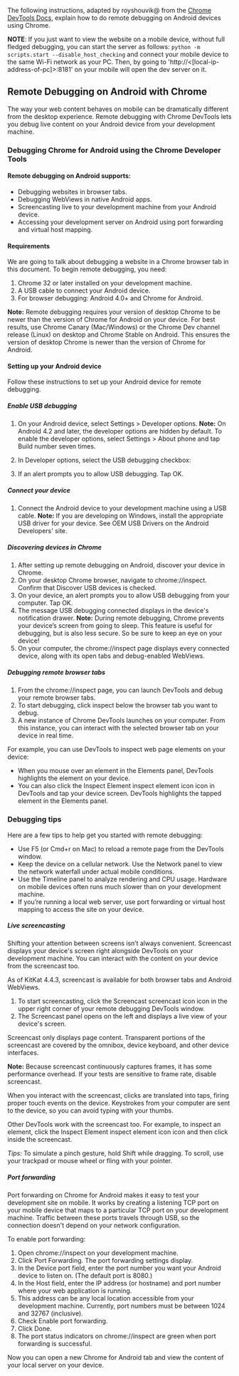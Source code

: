 The following instructions, adapted by royshouvik@ from the [Chrome DevTools Docs](https://developer.chrome.com/devtools/docs/remote-debugging), explain how to do remote debugging on Android devices using Chrome.

**NOTE**: If you just want to view the website on a mobile device, without full fledged debugging, you can start the server as follows: `python -m scripts.start --disable_host_checking` and connect your mobile device to the same Wi-Fi network as your PC. Then, by going to 'http://<[local-ip-address-of-pc]>:8181' on your mobile will open the dev server on it.

## Remote Debugging on Android with Chrome

The way your web content behaves on mobile can be dramatically different from the desktop experience. Remote debugging with Chrome DevTools lets you debug live content on your Android device from your development machine.

### Debugging Chrome for Android using the Chrome Developer Tools

#### Remote debugging on Android supports:

- Debugging websites in browser tabs.
- Debugging WebViews in native Android apps.
- Screencasting live to your development machine from your Android device.
- Accessing your development server on Android using port forwarding and virtual host mapping.

#### Requirements
We are going to talk about debugging a website in a Chrome browser tab in this document. To begin remote debugging, you need:

1. Chrome 32 or later installed on your development machine.
2. A USB cable to connect your Android device.
3. For browser debugging: Android 4.0+ and Chrome for Android.

**Note:** Remote debugging requires your version of desktop Chrome to be newer than the version of Chrome for Android on your device. For best results, use Chrome Canary (Mac/Windows) or the Chrome Dev channel release (Linux) on desktop and Chrome Stable on Android. This ensures the version of desktop Chrome is newer than the version of Chrome for Android.


#### Setting up your Android device
Follow these instructions to set up your Android device for remote debugging.

##### Enable USB debugging
1. On your Android device, select Settings > Developer options. **Note:** On Android 4.2 and later, the developer options are hidden by default. To enable the developer options, select Settings > About phone and tap Build number seven times.

2. In Developer options, select the USB debugging checkbox:

3. If an alert prompts you to allow USB debugging. Tap OK.

##### Connect your device
1. Connect the Android device to your development machine using a USB cable. **Note:** If you are developing on Windows, install the appropriate USB driver for your device. See OEM USB Drivers on the Android Developers' site.

##### Discovering devices in Chrome
1. After setting up remote debugging on Android, discover your device in Chrome.
2. On your desktop Chrome browser, navigate to chrome://inspect. Confirm that Discover USB devices is checked.
3. On your device, an alert prompts you to allow USB debugging from your computer. Tap OK.
4. The message USB debugging connected displays in the device's notification drawer. **Note:** During remote debugging, Chrome prevents your device’s screen from going to sleep. This feature is useful for debugging, but is also less secure. So be sure to keep an eye on your device!
5. On your computer, the chrome://inspect page displays every connected device, along with its open tabs and debug-enabled WebViews.

##### Debugging remote browser tabs
1. From the chrome://inspect page, you can launch DevTools and debug your remote browser tabs.
2. To start debugging, click inspect below the browser tab you want to debug.
3. A new instance of Chrome DevTools launches on your computer. From this instance, you can interact with the selected browser tab on your device in real time.

For example, you can use DevTools to inspect web page elements on your device:

- When you mouse over an element in the Elements panel, DevTools highlights the element on your device.
- You can also click the Inspect Element inspect element icon icon in DevTools and tap your device screen. DevTools highlights the tapped element in the Elements panel.


### Debugging tips
Here are a few tips to help get you started with remote debugging:

- Use F5 (or Cmd+r on Mac) to reload a remote page from the DevTools window.
- Keep the device on a cellular network. Use the Network panel to view the network waterfall under actual mobile conditions.
- Use the Timeline panel to analyze rendering and CPU usage. Hardware on mobile devices often runs much slower than on your development machine.
- If you’re running a local web server, use port forwarding or virtual host mapping to access the site on your device.

##### Live screencasting
Shifting your attention between screens isn’t always convenient. Screencast displays your device's screen right alongside DevTools on your development machine. You can interact with the content on your device from the screencast too.

As of KitKat 4.4.3, screencast is available for both browser tabs and Android WebViews.

1. To start screencasting, click the Screencast screencast icon icon in the upper right corner of your remote debugging DevTools window.
2. The Screencast panel opens on the left and displays a live view of your device's screen.

Screencast only displays page content. Transparent portions of the screencast are covered by the omnibox, device keyboard, and other device interfaces.

**Note:** Because screencast continuously captures frames, it has some performance overhead. If your tests are sensitive to frame rate, disable screencast.

When you interact with the screencast, clicks are translated into taps, firing proper touch events on the device. Keystrokes from your computer are sent to the device, so you can avoid typing with your thumbs.

Other DevTools work with the screencast too. For example, to inspect an element, click the Inspect Element inspect element icon icon and then click inside the screencast.

*Tips:* To simulate a pinch gesture, hold Shift while dragging. To scroll, use your trackpad or mouse wheel or fling with your pointer.

##### Port forwarding

Port forwarding on Chrome for Android makes it easy to test your development site on mobile. It works by creating a listening TCP port on your mobile device that maps to a particular TCP port on your development machine. Traffic between these ports travels through USB, so the connection doesn't depend on your network configuration.

To enable port forwarding:

1. Open chrome://inspect on your development machine.
2. Click Port Forwarding. The port forwarding settings display.
3. In the Device port field, enter the port number you want your Android device to listen on. 
(The default port is 8080.)
4. In the Host field, enter the IP address (or hostname) and port number where your web application is running. 
5. This address can be any local location accessible from your development machine. Currently, port numbers must be between 1024 and 32767 (inclusive).
6. Check Enable port forwarding.
7. Click Done.
8. The port status indicators on chrome://inspect are green when port forwarding is successful.

Now you can open a new Chrome for Android tab and view the content of your local server on your device.